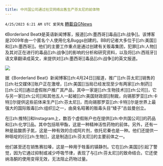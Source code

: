 ```yaml
---
title: 中共国公司通过社交网络出售生产芬太尼的前体物
---
```

`4/25/2023 6:21 AM UTC 爱哭鬼` [轉載自GNews](https://gnews.org/articles/1250734)


《Borderland Beat》是英语新闻博客，报道[[zh:墨西哥]]毒品[[zh:战争]]。该博客是2009年由一个匿名个人使用化名Buggs创建的。BB的记者大多位于[[zh:美国]]和[[zh:墨西哥]]。他们的主要工作重点是通过创建有关贩毒集团，犯罪[[zh:人物]]及其对正在进行的毒品[[zh:战争]]的影响的分析和研究资料，以及将[[zh:西班牙]]语文章翻译成英文，来提供对[[zh:墨西哥]]毒品[[zh:战争]]的英文报道。 

![](https://i.imgur.com/oc16d5H.jpg)

  
据《Borderland Beat》新闻博客[[zh:4月24日]]报道，推广[[zh:芬太尼]]销售的[[zh:社交媒体]]账户正在激增，[[zh:美国]]当局已经发现至少有两家[[zh:制药]][[zh:公司]]通过虚假账户推广其产品，其中一家是[[zh:生物技术]][[zh:公司]]，它与另一家[[zh:公司]]和其他五人一起被[[zh:美国财政部]]制裁，向锡那罗亚[[zh:卡特]]尔提供这些前体来生产[[zh:芬太尼]]，而向锡那罗亚[[zh:卡特]]尔是世界上最强大的国际贩毒[[zh:组织]]之一，由臭名昭著的贩毒头目“矮子”古兹曼创立。

 

在[[zh:推特]]和Instagram上，数百个虚假账户也在提供[[zh:中共国公司]]的药品和[[zh:化学]]品。其中包括哌甲酯，这是一种精神活性药物的前体。另外，还有一种是盐酸质子氮，这是一种有效的合成阿片剂，依托尼秦也是一种。他们还提供一种哌啶的衍[[zh:生物]]，这是制造[[zh:芬太尼]]的主要前体之一。

 

他们甚至还在销售赛拉嗪，这是一种用于牲畜的镇静剂。它在[[zh:美国]]引起了警觉，因为它通过抑制或减少呼吸节律，表现了与[[zh:芬太尼]]的致命结合。它还使纳洛酮的使用变得无效，无法阻止药物过量。
